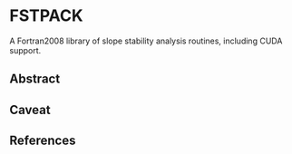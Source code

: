 # FSTPACK
A Fortran2008 library of slope stability analysis routines, including CUDA support.

## Abstract

## Caveat

## References
